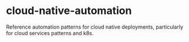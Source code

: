 # cloud-native-automation
Reference automation patterns for cloud native deployments, particularly for cloud services patterns and k8s. 
